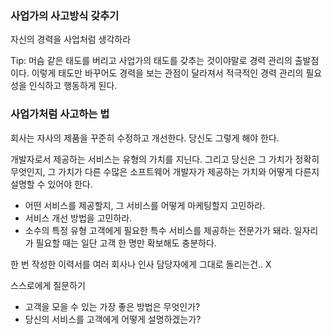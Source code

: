 ### 사업가의 사고방식 갖추기

자신의 경력을 사업처럼 생각하라

Tip: 머슴 같은 태도를 버리고 사업가의 태도를 갖추는 것이야말로 경력 관리의 출발점이다. 이렇게 태도만 바꾸어도 경력을 보는 관점이 달라져서 적극적인 경력 관리의 필요성을 인식하고 행동하게 된다.

### 사업가처럼 사고하는 법

회사는 자사의 제품을 꾸준히 수정하고 개선한다. 당신도 그렇게 해야 한다.

개발자로서 제공하는 서비스는 유형의 가치를 지닌다. 그리고 당신은 그 가치가 정확히 무엇인지, 그 가치가 다른 수많은 소프트웨어 개발자가 제공하는 가치와 어떻게 다른지 설명할 수 있어야 한다.

-   어떤 서비스를 제공할지, 그 서비스를 어떻게 마케팅할지 고민하라.
-   서비스 개선 방법을 고민하라.
-   소수의 특정 유형 고객에게 필요한 특수 서비스를 제공하는 전문가가 돼라. 일자리가 필요할 때는 일단 고객 한 명만 확보해도 충분하다.

한 번 작성한 이력서를 여러 회사나 인사 담당자에게 그대로 돌리는건.. X

스스로에게 질문하기

-   고객을 모을 수 있는 가장 좋은 방법은 무엇인가?
-   당신의 서비스를 고객에게 어떻게 설명하겠는가?
